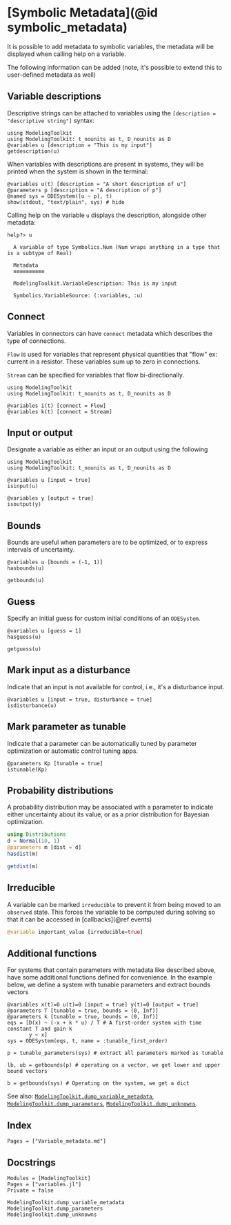 # [Symbolic Metadata](@id symbolic_metadata)

It is possible to add metadata to symbolic variables, the metadata will be displayed when calling help on a variable.

The following information can be added (note, it's possible to extend this to user-defined metadata as well)

## Variable descriptions

Descriptive strings can be attached to variables using the `[description = "descriptive string"]` syntax:

```@example metadata
using ModelingToolkit
using ModelingToolkit: t_nounits as t, D_nounits as D
@variables u [description = "This is my input"]
getdescription(u)
```

When variables with descriptions are present in systems, they will be printed when the system is shown in the terminal:

```@example metadata
@variables u(t) [description = "A short description of u"]
@parameters p [description = "A description of p"]
@named sys = ODESystem([u ~ p], t)
show(stdout, "text/plain", sys) # hide
```

Calling help on the variable `u` displays the description, alongside other metadata:

```
help?> u

  A variable of type Symbolics.Num (Num wraps anything in a type that is a subtype of Real)

  Metadata
  ≡≡≡≡≡≡≡≡≡≡

  ModelingToolkit.VariableDescription: This is my input

  Symbolics.VariableSource: (:variables, :u)
```

## Connect

Variables in connectors can have `connect` metadata which describes the type of connections.

`Flow` is used for variables that represent physical quantities that "flow" ex:
current in a resistor. These variables sum up to zero in connections.

`Stream` can be specified for variables that flow bi-directionally.

```@example connect
using ModelingToolkit
using ModelingToolkit: t_nounits as t, D_nounits as D

@variables i(t) [connect = Flow]
@variables k(t) [connect = Stream]
```

## Input or output

Designate a variable as either an input or an output using the following

```@example metadata
using ModelingToolkit
using ModelingToolkit: t_nounits as t, D_nounits as D

@variables u [input = true]
isinput(u)
```

```@example metadata
@variables y [output = true]
isoutput(y)
```

## Bounds

Bounds are useful when parameters are to be optimized, or to express intervals of uncertainty.

```@example metadata
@variables u [bounds = (-1, 1)]
hasbounds(u)
```

```@example metadata
getbounds(u)
```

## Guess

Specify an initial guess for custom initial conditions of an `ODESystem`.

```@example metadata
@variables u [guess = 1]
hasguess(u)
```

```@example metadata
getguess(u)
```

## Mark input as a disturbance

Indicate that an input is not available for control, i.e., it's a disturbance input.

```@example metadata
@variables u [input = true, disturbance = true]
isdisturbance(u)
```

## Mark parameter as tunable

Indicate that a parameter can be automatically tuned by parameter optimization or automatic control tuning apps.

```@example metadata
@parameters Kp [tunable = true]
istunable(Kp)
```

## Probability distributions

A probability distribution may be associated with a parameter to indicate either
uncertainty about its value, or as a prior distribution for Bayesian optimization.

```julia
using Distributions
d = Normal(10, 1)
@parameters m [dist = d]
hasdist(m)
```

```julia
getdist(m)
```

## Irreducible

A variable can be marked `irreducible` to prevent it from being moved to an
`observed` state. This forces the variable to be computed during solving so that
it can be accessed in [callbacks](@ref events)

```julia
@variable important_value [irreducible=true]
```

## Additional functions

For systems that contain parameters with metadata like described above, have some additional functions defined for convenience.
In the example below, we define a system with tunable parameters and extract bounds vectors

```@example metadata
@variables x(t)=0 u(t)=0 [input = true] y(t)=0 [output = true]
@parameters T [tunable = true, bounds = (0, Inf)]
@parameters k [tunable = true, bounds = (0, Inf)]
eqs = [D(x) ~ (-x + k * u) / T # A first-order system with time constant T and gain k
       y ~ x]
sys = ODESystem(eqs, t, name = :tunable_first_order)
```

```@example metadata
p = tunable_parameters(sys) # extract all parameters marked as tunable
```

```@example metadata
lb, ub = getbounds(p) # operating on a vector, we get lower and upper bound vectors
```

```@example metadata
b = getbounds(sys) # Operating on the system, we get a dict
```

See also: [`ModelingToolkit.dump_variable_metadata`](@ref), [`ModelingToolkit.dump_parameters`](@ref),
[`ModelingToolkit.dump_unknowns`](@ref).

## Index

```@index
Pages = ["Variable_metadata.md"]
```

## Docstrings

```@autodocs
Modules = [ModelingToolkit]
Pages = ["variables.jl"]
Private = false
```

```@docs
ModelingToolkit.dump_variable_metadata
ModelingToolkit.dump_parameters
ModelingToolkit.dump_unknowns
```
